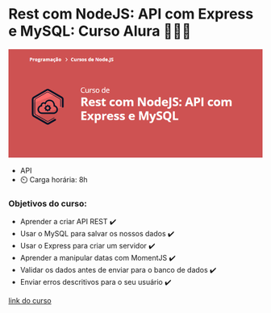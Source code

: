 # Rest com NodeJS: API com Express e MySQL: Curso Alura 🧑🏻‍💻
![cap](captc.png)
- API
- ⏲️ Carga horária: 8h
### Objetivos do curso:
- Aprender a criar API REST ✔️
- Usar o MySQL para salvar os nossos dados ✔️
- Usar o Express para criar um servidor ✔️
- Aprender a manipular datas com MomentJS ✔️
- Validar os dados antes de enviar para o banco de dados ✔️
- Enviar erros descritivos para o seu usuário ✔️

[link do curso](https://cursos.alura.com.br/course/node-rest-api)